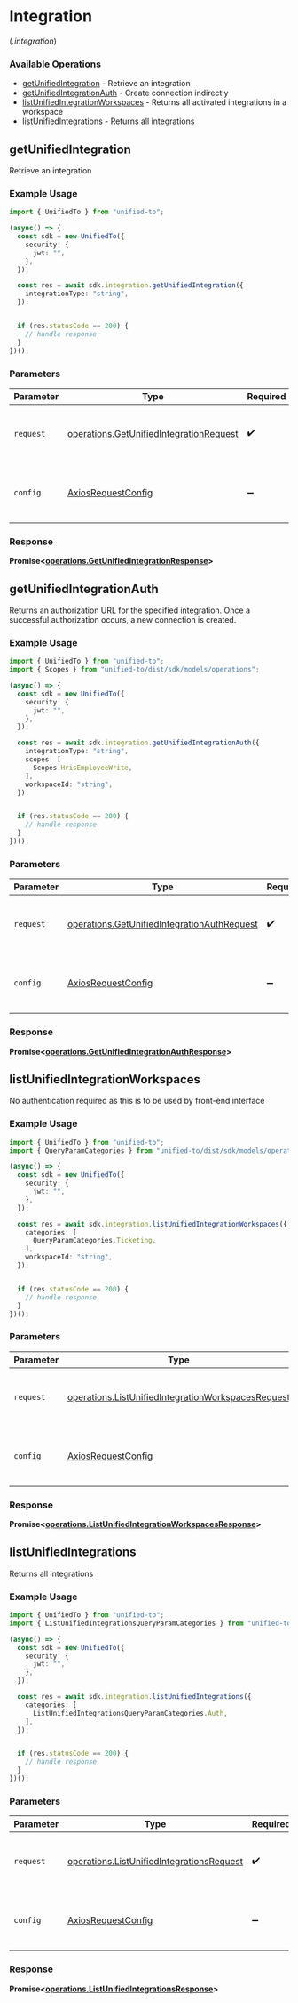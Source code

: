 # Integration
(*.integration*)

### Available Operations

* [getUnifiedIntegration](#getunifiedintegration) - Retrieve an integration
* [getUnifiedIntegrationAuth](#getunifiedintegrationauth) - Create connection indirectly
* [listUnifiedIntegrationWorkspaces](#listunifiedintegrationworkspaces) - Returns all activated integrations in a workspace
* [listUnifiedIntegrations](#listunifiedintegrations) - Returns all integrations

## getUnifiedIntegration

Retrieve an integration

### Example Usage

```typescript
import { UnifiedTo } from "unified-to";

(async() => {
  const sdk = new UnifiedTo({
    security: {
      jwt: "",
    },
  });

  const res = await sdk.integration.getUnifiedIntegration({
    integrationType: "string",
  });


  if (res.statusCode == 200) {
    // handle response
  }
})();
```

### Parameters

| Parameter                                                                                          | Type                                                                                               | Required                                                                                           | Description                                                                                        |
| -------------------------------------------------------------------------------------------------- | -------------------------------------------------------------------------------------------------- | -------------------------------------------------------------------------------------------------- | -------------------------------------------------------------------------------------------------- |
| `request`                                                                                          | [operations.GetUnifiedIntegrationRequest](../../models/operations/getunifiedintegrationrequest.md) | :heavy_check_mark:                                                                                 | The request object to use for the request.                                                         |
| `config`                                                                                           | [AxiosRequestConfig](https://axios-http.com/docs/req_config)                                       | :heavy_minus_sign:                                                                                 | Available config options for making requests.                                                      |


### Response

**Promise<[operations.GetUnifiedIntegrationResponse](../../models/operations/getunifiedintegrationresponse.md)>**


## getUnifiedIntegrationAuth

Returns an authorization URL for the specified integration.  Once a successful authorization occurs, a new connection is created.

### Example Usage

```typescript
import { UnifiedTo } from "unified-to";
import { Scopes } from "unified-to/dist/sdk/models/operations";

(async() => {
  const sdk = new UnifiedTo({
    security: {
      jwt: "",
    },
  });

  const res = await sdk.integration.getUnifiedIntegrationAuth({
    integrationType: "string",
    scopes: [
      Scopes.HrisEmployeeWrite,
    ],
    workspaceId: "string",
  });


  if (res.statusCode == 200) {
    // handle response
  }
})();
```

### Parameters

| Parameter                                                                                                  | Type                                                                                                       | Required                                                                                                   | Description                                                                                                |
| ---------------------------------------------------------------------------------------------------------- | ---------------------------------------------------------------------------------------------------------- | ---------------------------------------------------------------------------------------------------------- | ---------------------------------------------------------------------------------------------------------- |
| `request`                                                                                                  | [operations.GetUnifiedIntegrationAuthRequest](../../models/operations/getunifiedintegrationauthrequest.md) | :heavy_check_mark:                                                                                         | The request object to use for the request.                                                                 |
| `config`                                                                                                   | [AxiosRequestConfig](https://axios-http.com/docs/req_config)                                               | :heavy_minus_sign:                                                                                         | Available config options for making requests.                                                              |


### Response

**Promise<[operations.GetUnifiedIntegrationAuthResponse](../../models/operations/getunifiedintegrationauthresponse.md)>**


## listUnifiedIntegrationWorkspaces

No authentication required as this is to be used by front-end interface

### Example Usage

```typescript
import { UnifiedTo } from "unified-to";
import { QueryParamCategories } from "unified-to/dist/sdk/models/operations";

(async() => {
  const sdk = new UnifiedTo({
    security: {
      jwt: "",
    },
  });

  const res = await sdk.integration.listUnifiedIntegrationWorkspaces({
    categories: [
      QueryParamCategories.Ticketing,
    ],
    workspaceId: "string",
  });


  if (res.statusCode == 200) {
    // handle response
  }
})();
```

### Parameters

| Parameter                                                                                                                | Type                                                                                                                     | Required                                                                                                                 | Description                                                                                                              |
| ------------------------------------------------------------------------------------------------------------------------ | ------------------------------------------------------------------------------------------------------------------------ | ------------------------------------------------------------------------------------------------------------------------ | ------------------------------------------------------------------------------------------------------------------------ |
| `request`                                                                                                                | [operations.ListUnifiedIntegrationWorkspacesRequest](../../models/operations/listunifiedintegrationworkspacesrequest.md) | :heavy_check_mark:                                                                                                       | The request object to use for the request.                                                                               |
| `config`                                                                                                                 | [AxiosRequestConfig](https://axios-http.com/docs/req_config)                                                             | :heavy_minus_sign:                                                                                                       | Available config options for making requests.                                                                            |


### Response

**Promise<[operations.ListUnifiedIntegrationWorkspacesResponse](../../models/operations/listunifiedintegrationworkspacesresponse.md)>**


## listUnifiedIntegrations

Returns all integrations

### Example Usage

```typescript
import { UnifiedTo } from "unified-to";
import { ListUnifiedIntegrationsQueryParamCategories } from "unified-to/dist/sdk/models/operations";

(async() => {
  const sdk = new UnifiedTo({
    security: {
      jwt: "",
    },
  });

  const res = await sdk.integration.listUnifiedIntegrations({
    categories: [
      ListUnifiedIntegrationsQueryParamCategories.Auth,
    ],
  });


  if (res.statusCode == 200) {
    // handle response
  }
})();
```

### Parameters

| Parameter                                                                                              | Type                                                                                                   | Required                                                                                               | Description                                                                                            |
| ------------------------------------------------------------------------------------------------------ | ------------------------------------------------------------------------------------------------------ | ------------------------------------------------------------------------------------------------------ | ------------------------------------------------------------------------------------------------------ |
| `request`                                                                                              | [operations.ListUnifiedIntegrationsRequest](../../models/operations/listunifiedintegrationsrequest.md) | :heavy_check_mark:                                                                                     | The request object to use for the request.                                                             |
| `config`                                                                                               | [AxiosRequestConfig](https://axios-http.com/docs/req_config)                                           | :heavy_minus_sign:                                                                                     | Available config options for making requests.                                                          |


### Response

**Promise<[operations.ListUnifiedIntegrationsResponse](../../models/operations/listunifiedintegrationsresponse.md)>**

